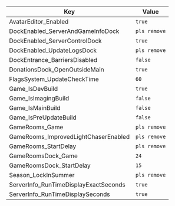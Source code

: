 | Key | Value |
|-|-|
| AvatarEditor_Enabled | `true` |
| DockEnabled_ServerAndGameInfoDock | `pls remove` |
| DockEnabled_ServerControlDock | `true` |
| DockEnabled_UpdateLogsDock | `pls remove` |
| DockEntrance_BarriersDisabled | `false` |
| DonationsDock_OpenOutsideMain | `true` |
| FlagsSystem_UpdateCheckTime | `60` |
| Game_IsDevBuild | `true` |
| Game_IsImagingBuild | `false` |
| Game_IsMainBuild | `false` |
| Game_IsPreUpdateBuild | `false` |
| GameRooms_Game | `pls remove` |
| GameRooms_ImprovedLightChaserEnabled | `pls remove` |
| GameRooms_StartDelay | `pls remove` |
| GameRoomsDock_Game | `24` |
| GameRoomsDock_StartDelay | `15` |
| Season_LockInSummer | `pls remove` |
| ServerInfo_RunTimeDisplayExactSeconds | `true` |
| ServerInfo_RunTimeDisplaySeconds | `true` |